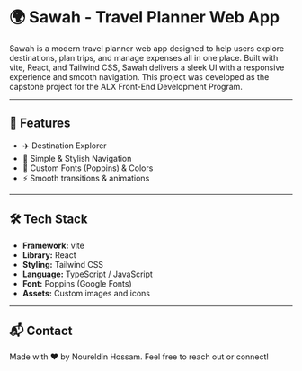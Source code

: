 # 🌍 Sawah - Travel Planner Web App

Sawah is a modern travel planner web app designed to help users explore destinations, plan trips, and manage expenses all in one place. Built with vite, React, and Tailwind CSS, Sawah delivers a sleek UI with a responsive experience and smooth navigation. This project was developed as the capstone project for the ALX Front-End Development Program.

---

## 🚀 Features

- ✈️ Destination Explorer  
- 🧭 Simple & Stylish Navigation  
- 🎨 Custom Fonts (Poppins) & Colors  
- ⚡ Smooth transitions & animations  

---

## 🛠️ Tech Stack

- **Framework:** vite
- **Library:** React
- **Styling:** Tailwind CSS
- **Language:** TypeScript / JavaScript
- **Font:** Poppins (Google Fonts)
- **Assets:** Custom images and icons

---

## 📬 Contact
Made with ❤️ by Noureldin Hossam. Feel free to reach out or connect!


